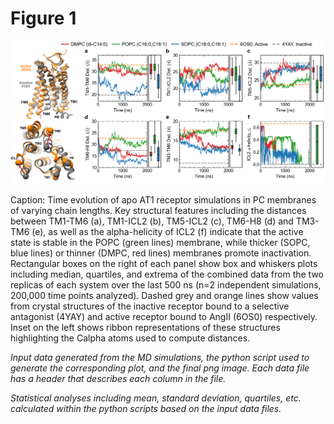 # Figure 1
<img src="Figure_1.png" width="800"/>

Caption: Time evolution of apo AT1 receptor simulations in PC membranes of varying chain lengths. Key structural features including the distances between TM1-TM6 (a), TM1-ICL2 (b), TM5-ICL2 (c), TM6-H8 (d) and  TM3-TM6 (e), as well as the alpha-helicity of ICL2 (f) indicate that the active state is stable in the POPC (green lines) membrane, while thicker (SOPC, blue lines) or thinner (DMPC, red lines) membranes promote inactivation. Rectangular boxes on the right of each panel show box and whiskers plots including median, quartiles, and extrema of the combined data from the two replicas of each system over the last 500 ns (n=2 independent simulations, 200,000 time points analyzed). Dashed grey and orange lines show values from crystal structures of the inactive receptor bound to a selective antagonist (4YAY) and active receptor bound to AngII (6OS0) respectively. Inset on the left shows ribbon representations of these structures highlighting the Calpha atoms used to compute distances.

*Input data generated from the MD simulations, the python script used to generate the corresponding plot, and the final png image. Each data file has a header that describes each column in the file.*

*Statistical analyses including mean, standard deviation, quartiles, etc. calculated within the python scripts based on the input data files.*
